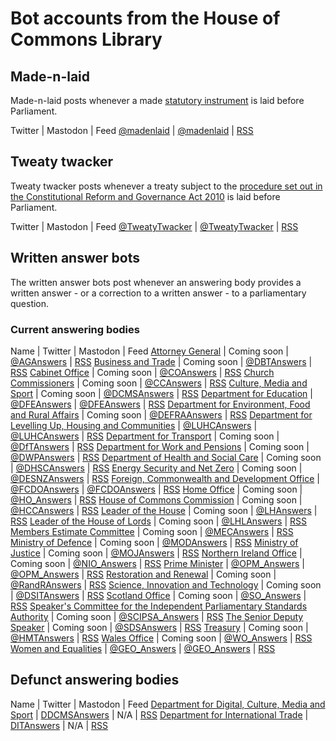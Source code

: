 # Bot accounts from the House of Commons Library

## Made-n-laid

Made-n-laid posts whenever a made [statutory instrument](https://en.wikipedia.org/wiki/Statutory_instrument_(UK)) is laid before Parliament.

Twitter | Mastodon | Feed
[@madenlaid](https://twitter.com/madenlaid) | [@madenlaid](https://botsin.space/@madenlaid) | [RSS](https://api.parliament.uk/made-n-laid/rss)

## Tweaty twacker

Tweaty twacker posts whenever a treaty subject to the [procedure set out in the Constitutional Reform and Governance Act 2010](https://www.legislation.gov.uk/ukpga/2010/25/part/2) is laid before Parliament.

Twitter | Mastodon | Feed
[@TweatyTwacker](https://twitter.com/TweatyTwacker) | [@TweatyTwacker](https://botsin.space/@TweatyTwacker) | [RSS](https://api.parliament.uk/tweatytwacker/rss)

## Written answer bots

The written answer bots post whenever an answering body provides a written answer - or a correction to a written answer - to a parliamentary question.

### Current answering bodies

Name | Twitter | Mastodon | Feed
[Attorney General](https://written-questions.herokuapp.com/answering-bodies/88) | Coming soon | [@AGAnswers](https://botsin.space/@AGAnswers) | [RSS](https://written-questions.herokuapp.com/answering-bodies/88.rss)
[Business and Trade](https://written-questions.herokuapp.com/answering-bodies/214) | Coming soon | [@DBTAnswers](https://botsin.space/@DBTAnswers) | [RSS](https://written-questions.herokuapp.com/answering-bodies/214.rss)
[Cabinet Office]( https://written-questions.herokuapp.com/answering-bodies/53 ) | Coming soon | [@COAnswers](https://botsin.space/@COAnswers) | [RSS](https://written-questions.herokuapp.com/answering-bodies/53.rss)
[Church Commissioners](https://written-questions.herokuapp.com/answering-bodies/9) | Coming soon | [@CCAnswers](https://botsin.space/@CCAnswers) | [RSS](https://written-questions.herokuapp.com/answering-bodies/9.rss)
[Culture, Media and Sport](https://written-questions.herokuapp.com/answering-bodies/217) | Coming soon | [@DCMSAnswers](https://botsin.space/@DCMSAnswers) | [RSS](https://written-questions.herokuapp.com/answering-bodies/217.rss)
[Department for Education](https://written-questions.herokuapp.com/answering-bodies/60) | [@DFEAnswers](https://twitter.com/DFEAnswers) | [@DFEAnswers](https://botsin.space/@DFEAnswers) | [RSS](https://written-questions.herokuapp.com/answering-bodies/60.rss)
[Department for Environment, Food and Rural Affairs](https://written-questions.herokuapp.com/answering-bodies/13) | Coming soon | [@DEFRAAnswers](https://botsin.space/@DEFRAAnswers) | [RSS](https://written-questions.herokuapp.com/answering-bodies/13.rss)
[Department for Levelling Up, Housing and Communities](https://written-questions.herokuapp.com/answering-bodies/211) | [@LUHCAnswers](https://twitter.com/LUHCAnswers) | [@LUHCAnswers](https://botsin.space/@LUHCAnswers) | [RSS](https://written-questions.herokuapp.com/answering-bodies/211.rss)
[Department for Transport](https://written-questions.herokuapp.com/answering-bodies/27) | Coming soon | [@DfTAnswers](https://botsin.space/@DfTAnswers) | [RSS](https://written-questions.herokuapp.com/answering-bodies/27.rss)
[Department for Work and Pensions](https://written-questions.herokuapp.com/answering-bodies/29) | Coming soon | [@DWPAnswers](https://botsin.space/@DWPAnswers) | [RSS](https://written-questions.herokuapp.com/answering-bodies/29.rss)
[Department of Health and Social Care](https://written-questions.herokuapp.com/answering-bodies/17) | Coming soon | [@DHSCAnswers](https://botsin.space/@DHSCAnswers) | [RSS](https://written-questions.herokuapp.com/answering-bodies/17.rss)
[Energy Security and Net Zero](https://written-questions.herokuapp.com/answering-bodies/215) | Coming soon | [@DESNZAnswers](https://botsin.space/@DESNZAnswers) | [RSS](https://written-questions.herokuapp.com/answering-bodies/215.rss)
[Foreign, Commonwealth and Development Office](https://written-questions.herokuapp.com/answering-bodies/208) | [@FCDOAnswers](https://twitter.com/FCDOAnswers) | [@FCDOAnswers](https://botsin.space/@FCDOAnswers) | [RSS](https://written-questions.herokuapp.com/answering-bodies/208.rss)
[Home Office](https://written-questions.herokuapp.com/answering-bodies/1) | Coming soon | [@HO_Answers](https://botsin.space/@HO_Answers) | [RSS](https://written-questions.herokuapp.com/answering-bodies/1.rss)
[House of Commons Commission](https://written-questions.herokuapp.com/answering-bodies/18) | Coming soon | [@HCCAnswers](https://botsin.space/@HCCAnswers) | [RSS](https://written-questions.herokuapp.com/answering-bodies/18.rss)
[Leader of the House](https://written-questions.herokuapp.com/answering-bodies/34) | Coming soon | [@LHAnswers](https://botsin.space/@LHAnswers) | [RSS](https://written-questions.herokuapp.com/answering-bodies/34.rss)
[Leader of the House of Lords](https://written-questions.herokuapp.com/answering-bodies/92) | Coming soon | [@LHLAnswers](https://botsin.space/@LHLAnswers) | [RSS](https://written-questions.herokuapp.com/answering-bodies/92.rss)
[Members Estimate Committee](https://written-questions.herokuapp.com/answering-bodies/91) | Coming soon | [@MECAnswers](https://botsin.space/@MECAnswers) | [RSS](https://written-questions.herokuapp.com/answering-bodies/91.rss)
[Ministry of Defence](https://written-questions.herokuapp.com/answering-bodies/11) | Coming soon | [@MODAnswers](https://botsin.space/@MODAnswers) | [RSS](https://written-questions.herokuapp.com/answering-bodies/11.rss)
[Ministry of Justice](https://written-questions.herokuapp.com/answering-bodies/54) | Coming soon | [@MOJAnswers](https://botsin.space/@MOJAnswers) | [RSS](https://written-questions.herokuapp.com/answering-bodies/54.rss)
[Northern Ireland Office](https://written-questions.herokuapp.com/answering-bodies/21) | Coming soon | [@NIO_Answers](https://botsin.space/@NIO_Answers) | [RSS](https://written-questions.herokuapp.com/answering-bodies/21.rss)
[Prime Minister](https://written-questions.herokuapp.com/answering-bodies/23) | [@OPM_Answers](https://twitter.com/OPM_Answers) | [@OPM_Answers](https://botsin.space/@OPM_Answers) | [RSS](https://written-questions.herokuapp.com/answering-bodies/23.rss)
[Restoration and Renewal](https://written-questions.herokuapp.com/answering-bodies/213) | Coming soon | [@RandRAnswers](https://botsin.space/@RandRAnswers) | [RSS](https://written-questions.herokuapp.com/answering-bodies/213.rss)
[Science, Innovation and Technology](https://written-questions.herokuapp.com/answering-bodies/216) | Coming soon | [@DSITAnswers](https://botsin.space/@DSITAnswers) | [RSS](https://written-questions.herokuapp.com/answering-bodies/216.rss)
[Scotland Office](https://written-questions.herokuapp.com/answering-bodies/2) | Coming soon | [@SO_Answers](https://botsin.space/@SO_Answers) | [RSS](https://written-questions.herokuapp.com/answering-bodies/2.rss)
[Speaker's Committee for the Independent Parliamentary Standards Authority](https://written-questions.herokuapp.com/answering-bodies/90) | Coming soon | [@SCIPSA_Answers](https://botsin.space/@SCIPSA_Answers) | [RSS](https://written-questions.herokuapp.com/answering-bodies/90.rss)
[The Senior Deputy Speaker](https://written-questions.herokuapp.com/answering-bodies/204) | Coming soon | [@SDSAnswers](https://botsin.space/@SDSAnswers) | [RSS](https://written-questions.herokuapp.com/answering-bodies/204.rss)
[Treasury](https://written-questions.herokuapp.com/answering-bodies/14) | Coming soon | [@HMTAnswers](https://botsin.space/@HMTAnswers) | [RSS](https://written-questions.herokuapp.com/answering-bodies/14.rss)
[Wales Office](https://written-questions.herokuapp.com/answering-bodies/28) | Coming soon | [@WO_Answers](https://botsin.space/@WO_Answers) | [RSS](https://written-questions.herokuapp.com/answering-bodies/28.rss)
[Women and Equalities](https://written-questions.herokuapp.com/answering-bodies/31) | [@GEO_Answers](https://twitter.com/GEO_Answers) | [@GEO_Answers](https://botsin.space/@GEO_Answers) | [RSS](https://written-questions.herokuapp.com/answering-bodies/31.rss)

## Defunct answering bodies

Name | Twitter | Mastodon | Feed
[Department for Digital, Culture, Media and Sport](https://written-questions.herokuapp.com/answering-bodies/10) | [DDCMSAnswers](https://twitter.com/DDCMSAnswers) | N/A | [RSS](https://written-questions.herokuapp.com/answering-bodies/10.rss)
[Department for International Trade](https://written-questions.herokuapp.com/answering-bodies/202) | [DITAnswers](https://twitter.com/DITAnswers) | N/A |  [RSS](https://written-questions.herokuapp.com/answering-bodies/202.rss)
